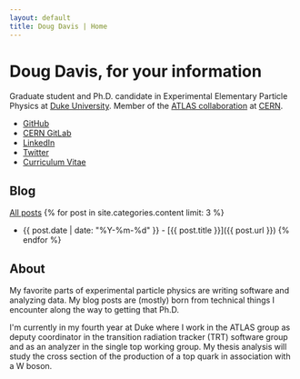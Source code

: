 ```yaml
---
layout: default
title: Doug Davis | Home
---
```


# Doug Davis, for your information

Graduate student and Ph.D. candidate in Experimental Elementary
Particle Physics at [Duke University](https://www.duke.edu/). Member
of the [ATLAS collaboration](https://atlas.cern/) at
[CERN](https://home.cern/).

- <i class="fa fa-github" aria-hidden="true"></i> [GitHub](https://github.com/drdavis)
- <i class="fa fa-gitlab" aria-hidden="true"></i> [CERN GitLab](https://gitlab.cern.ch/ddavis)
- <i class="fa fa-linkedin" aria-hidden="true"></i> [LinkedIn](https://www.linkedin.com/in/douglasrdavis)
- <i class="fa fa-twitter" aria-hidden="true"></i> [Twitter](https://twitter.com/_ddavis_)
- <i class="fa fa-file-pdf-o" aria-hidden="true"></i> [Curriculum Vitae](/assets/pdf/cv.pdf)

## Blog

[All posts](/blog.html)
{% for post in site.categories.content limit: 3 %}
- {{ post.date | date: "%Y-%m-%d" }} - [{{ post.title }}]({{ post.url }}) {% endfor %}

## About

My favorite parts of experimental particle physics are writing
software and analyzing data. My blog posts are (mostly) born from
technical things I encounter along the way to getting that Ph.D.

I'm currently in my fourth year at Duke where I work in the ATLAS
group as deputy coordinator in the transition radiation tracker (TRT)
software group and as an analyzer in the single top working group.  My
thesis analysis will study the cross section of the production of a
top quark in association with a W boson.
